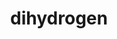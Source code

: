 ---
title: "dihydrogen"
layout: cache
categories: [package, develop-2024-05-26]
meta: {"versions": ["0.3.0"], "compilers": ["gcc@=11.4.0", "gcc@=7.5.0", "gcc@=9.4.0", "oneapi@=2024.0.0"], "oss": ["ubuntu18.04", "ubuntu20.04", "ubuntu22.04"], "platforms": ["linux"], "targets": ["neoverse_v1", "neoverse_v2", "ppc64le", "x86_64_v3"], "stacks": ["e4s", "e4s-neoverse-v2", "e4s-neoverse_v1", "e4s-oneapi", "e4s-power", "radiuss", "root"], "num_specs": 6, "num_specs_by_stack": {"radiuss": 1, "root": 6, "e4s-power": 1, "e4s-neoverse_v1": 1, "e4s-neoverse-v2": 1, "e4s": 1, "e4s-oneapi": 1}}
spec_details: [{"hash": "g7yqn47dost4dk3c2lyr2siqnifvut5d", "compiler": "gcc@=7.5.0", "versions": ["0.3.0"], "os": "ubuntu18.04", "platform": "linux", "target": "x86_64_v3", "variants": ["build_system=cmake", "build_type=Release", "~ci", "~coverage", "~cuda", "~dace", "~developer", "~distconv", "generator=make", "~ipo", "~rocm", "+shared"], "stacks": ["radiuss", "root"], "size": "-", "tarball": "https://binaries.spack.io/develop-2024-05-26/build_cache/linux-ubuntu18.04-x86_64_v3/gcc-7.5.0/dihydrogen-0.3.0/linux-ubuntu18.04-x86_64_v3-gcc-7.5.0-dihydrogen-0.3.0-g7yqn47dost4dk3c2lyr2siqnifvut5d.spack"}, {"hash": "h5shpt6g5hckan37wfbzrdgqj5qdan2n", "compiler": "gcc@=9.4.0", "versions": ["0.3.0"], "os": "ubuntu20.04", "platform": "linux", "target": "ppc64le", "variants": ["build_system=cmake", "build_type=Release", "~ci", "~coverage", "~cuda", "~dace", "~developer", "~distconv", "generator=make", "~ipo", "~rocm", "+shared"], "stacks": ["e4s-power", "root"], "size": "-", "tarball": "https://binaries.spack.io/develop-2024-05-26/build_cache/linux-ubuntu20.04-ppc64le/gcc-9.4.0/dihydrogen-0.3.0/linux-ubuntu20.04-ppc64le-gcc-9.4.0-dihydrogen-0.3.0-h5shpt6g5hckan37wfbzrdgqj5qdan2n.spack"}, {"hash": "lefcuro4z3x3yp3lv2rsmdw4smaqfed4", "compiler": "gcc@=11.4.0", "versions": ["0.3.0"], "os": "ubuntu22.04", "platform": "linux", "target": "neoverse_v1", "variants": ["build_system=cmake", "build_type=Release", "~ci", "~coverage", "~cuda", "~dace", "~developer", "~distconv", "generator=make", "~ipo", "~rocm", "+shared"], "stacks": ["e4s-neoverse_v1", "root"], "size": "-", "tarball": "https://binaries.spack.io/develop-2024-05-26/build_cache/linux-ubuntu22.04-neoverse_v1/gcc-11.4.0/dihydrogen-0.3.0/linux-ubuntu22.04-neoverse_v1-gcc-11.4.0-dihydrogen-0.3.0-lefcuro4z3x3yp3lv2rsmdw4smaqfed4.spack"}, {"hash": "a6n2y6eueluuxa5ngohbooi5yvskxla5", "compiler": "gcc@=11.4.0", "versions": ["0.3.0"], "os": "ubuntu22.04", "platform": "linux", "target": "neoverse_v2", "variants": ["build_system=cmake", "build_type=Release", "~ci", "~coverage", "~cuda", "~dace", "~developer", "~distconv", "generator=make", "~ipo", "~rocm", "+shared"], "stacks": ["e4s-neoverse-v2", "root"], "size": "-", "tarball": "https://binaries.spack.io/develop-2024-05-26/build_cache/linux-ubuntu22.04-neoverse_v2/gcc-11.4.0/dihydrogen-0.3.0/linux-ubuntu22.04-neoverse_v2-gcc-11.4.0-dihydrogen-0.3.0-a6n2y6eueluuxa5ngohbooi5yvskxla5.spack"}, {"hash": "52gr34v7d47q6pqgot7ga5yzg5iv74ao", "compiler": "gcc@=11.4.0", "versions": ["0.3.0"], "os": "ubuntu22.04", "platform": "linux", "target": "x86_64_v3", "variants": ["build_system=cmake", "build_type=Release", "~ci", "~coverage", "~cuda", "~dace", "~developer", "~distconv", "generator=make", "~ipo", "~rocm", "+shared"], "stacks": ["root", "e4s"], "size": "-", "tarball": "https://binaries.spack.io/develop-2024-05-26/build_cache/linux-ubuntu22.04-x86_64_v3/gcc-11.4.0/dihydrogen-0.3.0/linux-ubuntu22.04-x86_64_v3-gcc-11.4.0-dihydrogen-0.3.0-52gr34v7d47q6pqgot7ga5yzg5iv74ao.spack"}, {"hash": "n4xlvwkqfk7r77poyxshcdpxgkgg7ahq", "compiler": "oneapi@=2024.0.0", "versions": ["0.3.0"], "os": "ubuntu22.04", "platform": "linux", "target": "x86_64_v3", "variants": ["build_system=cmake", "build_type=Release", "~ci", "~cuda", "~dace", "~developer", "~distconv", "generator=make", "~ipo", "~rocm", "+shared"], "stacks": ["root", "e4s-oneapi"], "size": "-", "tarball": "https://binaries.spack.io/develop-2024-05-26/build_cache/linux-ubuntu22.04-x86_64_v3/oneapi-2024.0.0/dihydrogen-0.3.0/linux-ubuntu22.04-x86_64_v3-oneapi-2024.0.0-dihydrogen-0.3.0-n4xlvwkqfk7r77poyxshcdpxgkgg7ahq.spack"}]
---